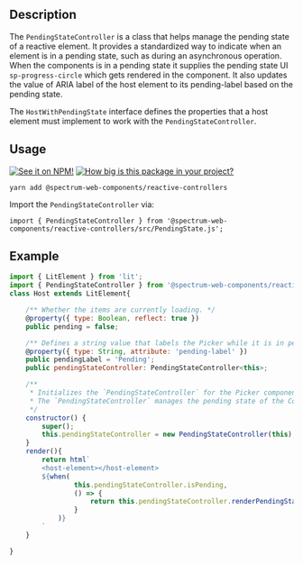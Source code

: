 ## Description

The `PendingStateController` is a class that helps manage the pending state of a reactive element. It provides a standardized way to indicate when an element is in a pending state, such as during an asynchronous operation.
When the components is in a pending state it supplies the pending state UI `sp-progress-circle` which gets rendered in the component.
It also updates the value of ARIA label of the host element to its pending-label based on the pending state.

The `HostWithPendingState` interface defines the properties that a host element must implement to work with the `PendingStateController`.

## Usage

[![See it on NPM!](https://img.shields.io/npm/v/@spectrum-web-components/reactive-controllers?style=for-the-badge)](https://www.npmjs.com/package/@spectrum-web-components/reactive-controllers)
[![How big is this package in your project?](https://img.shields.io/bundlephobia/minzip/@spectrum-web-components/reactive-controllers?style=for-the-badge)](https://bundlephobia.com/result?p=@spectrum-web-components/reactive-controllers)

```
yarn add @spectrum-web-components/reactive-controllers
```

Import the `PendingStateController` via:

```
import { PendingStateController } from '@spectrum-web-components/reactive-controllers/src/PendingState.js';
```

## Example

```js
import { LitElement } from 'lit';
import { PendingStateController } from '@spectrum-web-components/reactive-controllers/src/PendingState.js';
class Host extends LitElement{

    /** Whether the items are currently loading. */
    @property({ type: Boolean, reflect: true })
    public pending = false;

    /** Defines a string value that labels the Picker while it is in pending state. */
    @property({ type: String, attribute: 'pending-label' })
    public pendingLabel = 'Pending';
    public pendingStateController: PendingStateController<this>;

    /**
     * Initializes the `PendingStateController` for the Picker component.
     * The `PendingStateController` manages the pending state of the Component.
     */
    constructor() {
        super();
        this.pendingStateController = new PendingStateController(this);
    }
    render(){
        return html`
        <host-element></host-element>
        ${when(
                this.pendingStateController.isPending,
                () => {
                    return this.pendingStateController.renderPendingState();
                }
            )}
        `
    }

}

```
